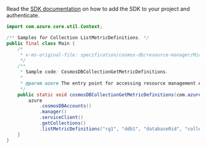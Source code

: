 Read the [SDK documentation](https://github.com/Azure/azure-sdk-for-java/blob/azure-resourcemanager_2.10.0/sdk/resourcemanager/azure-resourcemanager/README.md) on how to add the SDK to your project and authenticate.

```java
import com.azure.core.util.Context;

/** Samples for Collection ListMetricDefinitions. */
public final class Main {
    /*
     * x-ms-original-file: specification/cosmos-db/resource-manager/Microsoft.DocumentDB/stable/2021-10-15/examples/CosmosDBCollectionGetMetricDefinitions.json
     */
    /**
     * Sample code: CosmosDBCollectionGetMetricDefinitions.
     *
     * @param azure The entry point for accessing resource management APIs in Azure.
     */
    public static void cosmosDBCollectionGetMetricDefinitions(com.azure.resourcemanager.AzureResourceManager azure) {
        azure
            .cosmosDBAccounts()
            .manager()
            .serviceClient()
            .getCollections()
            .listMetricDefinitions("rg1", "ddb1", "databaseRid", "collectionRid", Context.NONE);
    }
}
```
